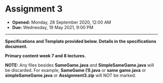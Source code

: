 # Assignment 3

- **Opened:** Monday, 28 September 2020, 12:00 AM  
- **Due:** Wednesday, 19 May 2021, 9:00 PM  
---
**Specifications and Template provided below. Details in the specifications document.**

**Primary content week 7 and 8 lectures.**

**NOTE:** Any files besides **SameGame.java** and **SimpleSameGame.java** will be discarded. For example, **SameGame (1).java** or **same game.java** or **simpleSameGame.java** or **Assignment3.zip** will NOT be marked.
